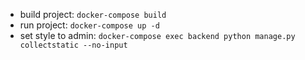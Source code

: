 - build project: `docker-compose build`
- run project: `docker-compose up -d`
- set style to admin: `docker-compose exec backend python manage.py collectstatic --no-input`
